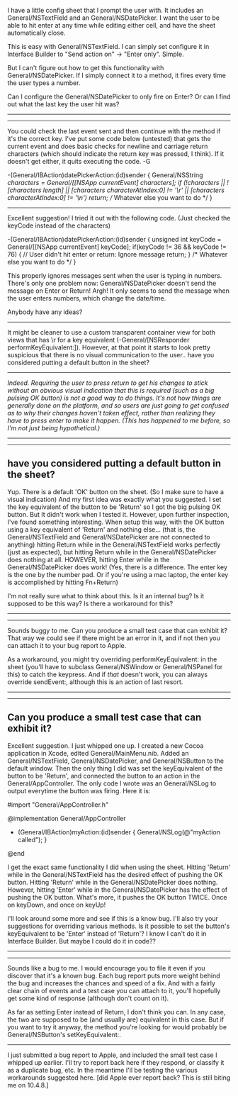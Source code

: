 

I have a little config sheet that I prompt the user with.
It includes an General/NSTextField and an General/NSDatePicker.
I want the user to be able to hit enter at any time while editing either cell, and have the sheet automatically close.

This is easy with General/NSTextField.  I can simply set configure it in Interface Builder to "Send action on" -> "Enter only".  Simple.

But I can't figure out how to get this functionality with General/NSDatePicker.
If I simply connect it to a method, it fires every time the user types a number.

Can I configure the General/NSDatePicker to only fire on Enter?
Or can I find out what the last key the user hit was?

----
----
You could check the last event sent and then continue with the method if it's the correct key.  I've put some code below (untested) that gets the current event and does basic checks for newline and carriage return characters (which should indicate the return key was pressed, I think).  If it doesn't get either, it quits executing the code. -G

    
-(General/IBAction)datePickerAction:(id)sender
{
    General/NSString *characters = General/[[NSApp currentEvent] characters];
    if (!characters || ![characters length] || [characters characterAtIndex:0] != '\r' || [characters characterAtIndex:0] != '\n') return;
    /* Whatever else you want to do */
}


----
Excellent suggestion!
I tried it out with the following code.  (Just checked the keyCode instead of the characters)

    
-(General/IBAction)datePickerAction:(id)sender
{
    unsigned int keyCode = General/[[NSApp currentEvent] keyCode];
    if(keyCode != 36 && keyCode != 76)
    {
        // User didn't hit enter or return: Ignore message
        return;
    }
    /* Whatever else you want to do */
}


This properly ignores messages sent when the user is typing in numbers.
There's only one problem now:
General/NSDatePicker doesn't send the message on Enter or Return!  Argh!
It only seems to send the message when the user enters numbers, which change the date/time.

Anybody have any ideas?

----

It might be cleaner to use a custom transparent container view for both views that has \r for a key equivalent (-General/[NSResponder performKeyEquivalent:]).  However, at that point it starts to look pretty suspicious that there is no visual communication to the user.. have you considered putting a default button in the sheet?  

----

*Indeed. Requiring the user to press return to get his changes to stick without an obvious visual indication that this is required (such as a big pulsing OK button) is not a good way to do things. It's not how things are generally done on the platform, and so users are just going to get confused as to why their changes haven't taken effect, rather than realizing they have to press enter to make it happen. (This has happened to me before, so I'm not just being hypothetical.)*

----

----
have you considered putting a default button in the sheet?
----
Yup.  There is a default 'OK' button on the sheet.  (So I make sure to have a visual indication)  And my first idea was exactly what you suggested.  I set the key equivalent of the button to be 'Return' so I got the big pulsing OK button.  But It didn't work when I tested it.  However, upon further inspection, I've found something interesting.  When setup this way, with the OK button using a key equivalent of 'Return' and nothing else... (that is, the General/NSTextField and General/NSDatePicker are not connected to anything) hitting Return while in the General/NSTextField works perfectly (just as expected), but hitting Return while in the General/NSDatePicker does nothing at all.  HOWEVER, hitting Enter while in the General/NSDatePicker does work!  (Yes, there is a difference.  The enter key is the one by the number pad.  Or if you're using a mac laptop, the enter key is accomplished by hitting Fn+Return)

I'm not really sure what to think about this.  Is it an internal bug?  Is it supposed to be this way?  Is there a workaround for this?

----

----
Sounds buggy to me. Can you produce a small test case that can exhibit it? That way we could see if there might be an error in it, and if not then you can attach it to your bug report to Apple.

As a workaround, you might try overriding     performKeyEquivalent: in the sheet (you'll have to subclass General/NSWindow or General/NSPanel for this) to catch the keypress. And if *that* doesn't work, you can always override     sendEvent:, although this is an action of last resort.

----

----
Can you produce a small test case that can exhibit it? 
----

Excellent suggestion.  I just whipped one up.
I created a new Cocoa application in Xcode, edited General/MainMenu.nib.  Added an General/NSTextField, General/NSDatePicker, and General/NSButton to the default window.  Then the only thing I did was set the keyEquivalent of the button to be 'Return', and connected the button to an action in the General/AppController.  The only code I wrote was an General/NSLog to output everytime the button was firing.  Here it is:

    
#import "General/AppController.h"

@implementation General/AppController

- (General/IBAction)myAction:(id)sender
{
	General/NSLog(@"myAction called");
}

@end


I get the exact same functionality I did when using the sheet.  Hitting 'Return' while in the General/NSTextField has the desired effect of pushing the OK button.  Hitting 'Return' while in the General/NSDatePicker does nothing.  However, hitting 'Enter' while in the General/NSDatePicker has the effect of pushing the OK button.  What's more, it pushes the OK button TWICE.  Once on keyDown, and once on keyUp!

I'll look around some more and see if this is a know bug.  I'll also try your suggestions for overriding various methods.
Is it possible to set the button's keyEquivalent to be 'Enter' instead of 'Return'?  I know I can't do it in Interface Builder.  But maybe I could do it in code??

----

----
Sounds like a bug to me. I would encourage you to file it even if you discover that it's a known bug. Each bug report puts more weight behind the bug and increases the chances and speed of a fix. And with a fairly clear chain of events and a test case you can attach to it, you'll hopefully get some kind of response (although don't count on it).

As far as setting Enter instead of Return, I don't think you can. In any case, the two are supposed to be (and usually are) equivalent in this case. But if you want to try it anyway, the method you're looking for would probably be General/NSButton's     setKeyEquivalent:.

----

I just submitted a bug report to Apple, and included the small test case I whipped up earlier.  I'll try to report back here if they respond, or classify it as a duplicate bug, etc.  In the meantime I'll be testing the various workarounds suggested here. [did Apple ever report back? This is still biting me on 10.4.8.]
